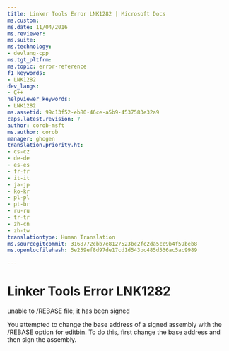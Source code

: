 ```yaml
---
title: Linker Tools Error LNK1282 | Microsoft Docs
ms.custom: 
ms.date: 11/04/2016
ms.reviewer: 
ms.suite: 
ms.technology:
- devlang-cpp
ms.tgt_pltfrm: 
ms.topic: error-reference
f1_keywords:
- LNK1282
dev_langs:
- C++
helpviewer_keywords:
- LNK1282
ms.assetid: 99c13f52-eb80-46ce-a5b9-4537583e32a9
caps.latest.revision: 7
author: corob-msft
ms.author: corob
manager: ghogen
translation.priority.ht:
- cs-cz
- de-de
- es-es
- fr-fr
- it-it
- ja-jp
- ko-kr
- pl-pl
- pt-br
- ru-ru
- tr-tr
- zh-cn
- zh-tw
translationtype: Human Translation
ms.sourcegitcommit: 3168772cbb7e8127523bc2fc2da5cc9b4f59beb8
ms.openlocfilehash: 5e259ef8d97de17cd1d543bc485d536ac5ac9989

---
```

# Linker Tools Error LNK1282
unable to /REBASE file; it has been signed  
  
 You attempted to change the base address of a signed assembly with the /REBASE option for [editbin](../../build/reference/editbin-reference.md). To do this, first change the base address and then sign the assembly.


<!--HONumber=Jan17_HO2-->


